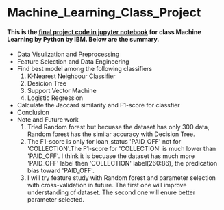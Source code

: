 # Machine_Learning_Class_Project
#### This is the [final project code in jupyter notebook](ML-CL8-Project.ipynb) for class Machine Learning by Python by IBM. Below are the summary.
* Data Visulization and Preprocessing
* Feature Selection and Data Engineering
* Find best model among the following classifiers
  1. K-Nearest Neighbour Classifier
  2. Desicion Tree
  3. Support Vector Machine
  4. Logistic Regression
* Calculate the Jaccard similarity and F1-score for classfier
* Conclusion
* Note and Future work
  1. Tried Random forest but becuase the dataset has only 300 data, Random forest has the similar accuracy with Decision Tree.
  2. The F1-score is only for loan_status 'PAID_OFF' not for 'COLLECTION'.The F1-score for 'COLLECTION' is much lower than 'PAID_OFF'. I think it is becuase the dataset has much more 'PAID_OFF' label then 'COLLECTION' label(260:86), the predication bias toward 'PAID_OFF'. 
  3. I will try feature study with Random forest and parameter selection with cross-validation in future. The first one will improve understanding of dataset. The second one will enure better parameter selected. 
